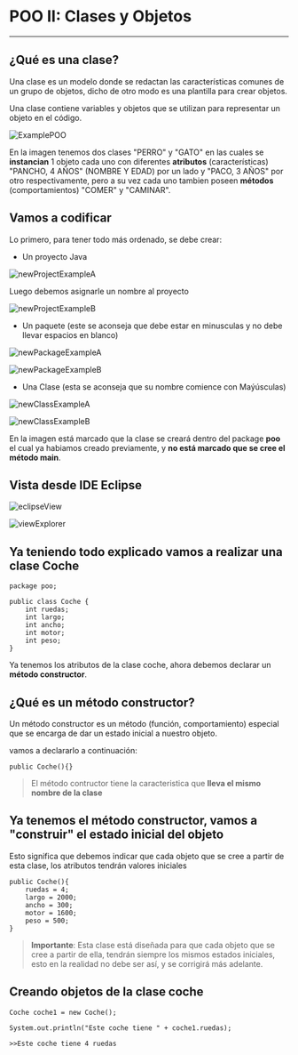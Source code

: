 # POO II: Clases y Objetos

---

## ¿Qué es una clase?

Una clase es un modelo donde se redactan las características comunes de un grupo de objetos, dicho de otro modo es una plantilla para crear objetos.

Una clase contiene variables y objetos que se utilizan para representar un objeto en el código.

![ExamplePOO](/./Apuntes/assets/img/28/examplePOO.jpg)

En la imagen tenemos dos clases "PERRO" y "GATO" en las cuales se **instancian** 1 objeto cada uno con diferentes **atributos** (características) "PANCHO, 4 AÑOS" (NOMBRE Y EDAD) por un lado y "PACO, 3 AÑOS" por otro respectivamente, pero a su vez cada uno tambien poseen **métodos** (comportamientos) "COMER" y "CAMINAR".

## Vamos a codificar

Lo primero, para tener todo más ordenado, se debe crear:

- Un proyecto Java

![newProjectExampleA](/Apuntes/assets/img/28/newProjectExampleA.png)

Luego debemos asignarle un nombre al proyecto

![newProjectExampleB](/Apuntes/assets/img/28/newProjectExampleB.png)

- Un paquete (este se aconseja que debe estar en minusculas y no debe llevar espacios en blanco)

![newPackageExampleA](/Apuntes/assets/img/28/newPackageExampleA.png)

![newPackageExampleB](/Apuntes/assets/img/28/newPackageExampleB.png)

- Una Clase (esta se aconseja que su nombre comience con Maýúsculas)

![newClassExampleA](/Apuntes/assets/img/28/newClassExampleA.png)

![newClassExampleB](/Apuntes/assets/img/28/newClassExampleB.png)

En la imagen está marcado que la clase se creará dentro del package **poo** el cual ya habiamos creado previamente, y **no está marcado que se cree el método main**.

## Vista desde IDE Eclipse

![eclipseView](/Apuntes/assets/img/28/eclipseView.png)

![viewExplorer](/Apuntes/assets/img/28/viewExplorer.png)

## Ya teniendo todo explicado vamos a realizar una clase Coche

    package poo;

    public class Coche {
        int ruedas;
        int largo;
        int ancho;
        int motor;
        int peso;
    }

Ya tenemos los atributos de la clase coche, ahora debemos declarar un **método constructor**.

## ¿Qué es un método constructor?

Un método constructor es un método (función, comportamiento) especial que se encarga de dar un estado inicial a nuestro objeto.

vamos a declararlo a continuación:

    public Coche(){}

>El método contructor tiene la caracteristica que **lleva el mismo nombre de la clase**

## Ya tenemos el método constructor, vamos a "construir" el estado inicial del objeto

Esto significa que debemos indicar que cada objeto que se cree a partir de esta clase, los atributos tendrán valores iniciales

    public Coche(){
        ruedas = 4;
        largo = 2000;
        ancho = 300;
        motor = 1600;
        peso = 500;
    }

>**Importante**: Esta clase está diseñada para que cada objeto que se cree a partir de ella, tendrán siempre los mismos estados iniciales, esto en la realidad no debe ser así, y se corrigirá más adelante.

## Creando objetos de la clase coche

    Coche coche1 = new Coche();

    System.out.println("Este coche tiene " + coche1.ruedas);

    >>Este coche tiene 4 ruedas
